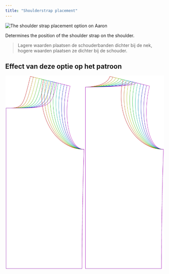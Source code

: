 ```yaml
---
title: "Shoulderstrap placement"
---
```


![The shoulder strap placement option on Aaron](./shoulderstrapplacement.svg)

Determines the position of the shoulder strap on the shoulder.

> Lagere waarden plaatsen de schouderbanden dichter bij de nek, hogere waarden plaatsen ze dichter bij de schouder.

## Effect van deze optie op het patroon

![This image shows the effect of this option by superimposing several variants that have a different value for this option](aaron_shoulderstrapplacement_sample.svg "Effect of this option on the pattern")
